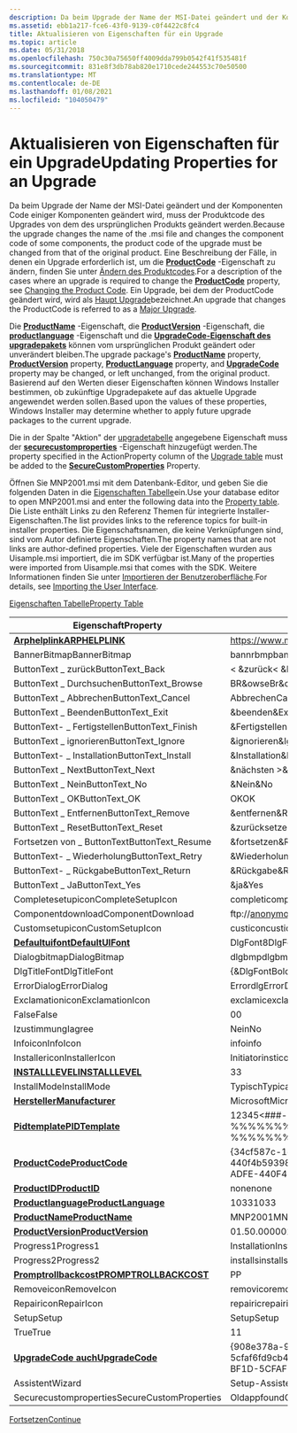 ```yaml
---
description: Da beim Upgrade der Name der MSI-Datei geändert und der Komponenten Code einiger Komponenten geändert wird, muss der Produktcode des Upgrades von dem des ursprünglichen Produkts geändert werden.
ms.assetid: ebb1a217-fce6-43f0-9139-c0f4422c8fc4
title: Aktualisieren von Eigenschaften für ein Upgrade
ms.topic: article
ms.date: 05/31/2018
ms.openlocfilehash: 750c30a75650ff4009dda799b0542f41f535481f
ms.sourcegitcommit: 831e8f3db78ab820e1710cede244553c70e50500
ms.translationtype: MT
ms.contentlocale: de-DE
ms.lasthandoff: 01/08/2021
ms.locfileid: "104050479"
---
```

# <a name="updating-properties-for-an-upgrade"></a><span data-ttu-id="cfcd8-103">Aktualisieren von Eigenschaften für ein Upgrade</span><span class="sxs-lookup"><span data-stu-id="cfcd8-103">Updating Properties for an Upgrade</span></span>

<span data-ttu-id="cfcd8-104">Da beim Upgrade der Name der MSI-Datei geändert und der Komponenten Code einiger Komponenten geändert wird, muss der Produktcode des Upgrades von dem des ursprünglichen Produkts geändert werden.</span><span class="sxs-lookup"><span data-stu-id="cfcd8-104">Because the upgrade changes the name of the .msi file and changes the component code of some components, the product code of the upgrade must be changed from that of the original product.</span></span> <span data-ttu-id="cfcd8-105">Eine Beschreibung der Fälle, in denen ein Upgrade erforderlich ist, um die [**ProductCode**](productcode.md) -Eigenschaft zu ändern, finden Sie unter [Ändern des Produktcodes](changing-the-product-code.md).</span><span class="sxs-lookup"><span data-stu-id="cfcd8-105">For a description of the cases where an upgrade is required to change the [**ProductCode**](productcode.md) property, see [Changing the Product Code](changing-the-product-code.md).</span></span> <span data-ttu-id="cfcd8-106">Ein Upgrade, bei dem der ProductCode geändert wird, wird als [Haupt Upgrade](major-upgrades.md)bezeichnet.</span><span class="sxs-lookup"><span data-stu-id="cfcd8-106">An upgrade that changes the ProductCode is referred to as a [Major Upgrade](major-upgrades.md).</span></span>

<span data-ttu-id="cfcd8-107">Die [**ProductName**](productname.md) -Eigenschaft, die [**ProductVersion**](productversion.md) -Eigenschaft, die [**productlanguage**](productlanguage.md) -Eigenschaft und die [**UpgradeCode-Eigenschaft des upgradepakets**](upgradecode.md) können vom ursprünglichen Produkt geändert oder unverändert bleiben.</span><span class="sxs-lookup"><span data-stu-id="cfcd8-107">The upgrade package's [**ProductName**](productname.md) property, [**ProductVersion**](productversion.md) property, [**ProductLanguage**](productlanguage.md) property, and [**UpgradeCode**](upgradecode.md) property may be changed, or left unchanged, from the original product.</span></span> <span data-ttu-id="cfcd8-108">Basierend auf den Werten dieser Eigenschaften können Windows Installer bestimmen, ob zukünftige Upgradepakete auf das aktuelle Upgrade angewendet werden sollen.</span><span class="sxs-lookup"><span data-stu-id="cfcd8-108">Based upon the values of these properties, Windows Installer may determine whether to apply future upgrade packages to the current upgrade.</span></span>

<span data-ttu-id="cfcd8-109">Die in der Spalte "Aktion" der [upgradetabelle](upgrade-table.md) angegebene Eigenschaft muss der [**securecustomproperties**](securecustomproperties.md) -Eigenschaft hinzugefügt werden.</span><span class="sxs-lookup"><span data-stu-id="cfcd8-109">The property specified in the ActionProperty column of the [Upgrade table](upgrade-table.md) must be added to the [**SecureCustomProperties**](securecustomproperties.md) Property.</span></span>

<span data-ttu-id="cfcd8-110">Öffnen Sie MNP2001.msi mit dem Datenbank-Editor, und geben Sie die folgenden Daten in die [Eigenschaften Tabelle](property-table.md)ein.</span><span class="sxs-lookup"><span data-stu-id="cfcd8-110">Use your database editor to open MNP2001.msi and enter the following data into the [Property table](property-table.md).</span></span> <span data-ttu-id="cfcd8-111">Die Liste enthält Links zu den Referenz Themen für integrierte Installer-Eigenschaften.</span><span class="sxs-lookup"><span data-stu-id="cfcd8-111">The list provides links to the reference topics for built-in installer properties.</span></span> <span data-ttu-id="cfcd8-112">Die Eigenschaftsnamen, die keine Verknüpfungen sind, sind vom Autor definierte Eigenschaften.</span><span class="sxs-lookup"><span data-stu-id="cfcd8-112">The property names that are not links are author-defined properties.</span></span> <span data-ttu-id="cfcd8-113">Viele der Eigenschaften wurden aus Uisample.msi importiert, die im SDK verfügbar ist.</span><span class="sxs-lookup"><span data-stu-id="cfcd8-113">Many of the properties were imported from Uisample.msi that comes with the SDK.</span></span> <span data-ttu-id="cfcd8-114">Weitere Informationen finden Sie unter [Importieren der Benutzeroberfläche](importing-the-user-interface.md).</span><span class="sxs-lookup"><span data-stu-id="cfcd8-114">For details, see [Importing the User Interface](importing-the-user-interface.md).</span></span>

[<span data-ttu-id="cfcd8-115">Eigenschaften Tabelle</span><span class="sxs-lookup"><span data-stu-id="cfcd8-115">Property Table</span></span>](property-table.md)



| <span data-ttu-id="cfcd8-116">Eigenschaft</span><span class="sxs-lookup"><span data-stu-id="cfcd8-116">Property</span></span>                                         | <span data-ttu-id="cfcd8-117">Wert</span><span class="sxs-lookup"><span data-stu-id="cfcd8-117">Value</span></span>                                     |
|--------------------------------------------------|-------------------------------------------|
| [<span data-ttu-id="cfcd8-118">**Arphelplink**</span><span class="sxs-lookup"><span data-stu-id="cfcd8-118">**ARPHELPLINK**</span></span>](arphelplink.md)               | https://www.microsoft.com/management       |
| <span data-ttu-id="cfcd8-119">BannerBitmap</span><span class="sxs-lookup"><span data-stu-id="cfcd8-119">BannerBitmap</span></span>                                     | <span data-ttu-id="cfcd8-120">bannrbmp</span><span class="sxs-lookup"><span data-stu-id="cfcd8-120">bannrbmp</span></span>                                  |
| <span data-ttu-id="cfcd8-121">ButtonText \_ zurück</span><span class="sxs-lookup"><span data-stu-id="cfcd8-121">ButtonText\_Back</span></span>                                 | <span data-ttu-id="cfcd8-122">< &zurück</span><span class="sxs-lookup"><span data-stu-id="cfcd8-122">< &Back</span></span>                                |
| <span data-ttu-id="cfcd8-123">ButtonText \_ Durchsuchen</span><span class="sxs-lookup"><span data-stu-id="cfcd8-123">ButtonText\_Browse</span></span>                               | <span data-ttu-id="cfcd8-124">BR&owse</span><span class="sxs-lookup"><span data-stu-id="cfcd8-124">Br&owse</span></span>                                   |
| <span data-ttu-id="cfcd8-125">ButtonText \_ Abbrechen</span><span class="sxs-lookup"><span data-stu-id="cfcd8-125">ButtonText\_Cancel</span></span>                               | <span data-ttu-id="cfcd8-126">Abbrechen</span><span class="sxs-lookup"><span data-stu-id="cfcd8-126">Cancel</span></span>                                    |
| <span data-ttu-id="cfcd8-127">ButtonText \_ Beenden</span><span class="sxs-lookup"><span data-stu-id="cfcd8-127">ButtonText\_Exit</span></span>                                 | <span data-ttu-id="cfcd8-128">&beenden</span><span class="sxs-lookup"><span data-stu-id="cfcd8-128">&Exit</span></span>                                     |
| <span data-ttu-id="cfcd8-129">ButtonText- \_ Fertigstellen</span><span class="sxs-lookup"><span data-stu-id="cfcd8-129">ButtonText\_Finish</span></span>                               | <span data-ttu-id="cfcd8-130">&Fertigstellen</span><span class="sxs-lookup"><span data-stu-id="cfcd8-130">&Finish</span></span>                                   |
| <span data-ttu-id="cfcd8-131">ButtonText \_ ignorieren</span><span class="sxs-lookup"><span data-stu-id="cfcd8-131">ButtonText\_Ignore</span></span>                               | <span data-ttu-id="cfcd8-132">&ignorieren</span><span class="sxs-lookup"><span data-stu-id="cfcd8-132">&Ignore</span></span>                                   |
| <span data-ttu-id="cfcd8-133">ButtonText- \_ Installation</span><span class="sxs-lookup"><span data-stu-id="cfcd8-133">ButtonText\_Install</span></span>                              | <span data-ttu-id="cfcd8-134">&Installation</span><span class="sxs-lookup"><span data-stu-id="cfcd8-134">&Install</span></span>                                  |
| <span data-ttu-id="cfcd8-135">ButtonText \_ Next</span><span class="sxs-lookup"><span data-stu-id="cfcd8-135">ButtonText\_Next</span></span>                                 | <span data-ttu-id="cfcd8-136">&nächsten ></span><span class="sxs-lookup"><span data-stu-id="cfcd8-136">&Next ></span></span>                                |
| <span data-ttu-id="cfcd8-137">ButtonText \_ Nein</span><span class="sxs-lookup"><span data-stu-id="cfcd8-137">ButtonText\_No</span></span>                                   | <span data-ttu-id="cfcd8-138">&Nein</span><span class="sxs-lookup"><span data-stu-id="cfcd8-138">&No</span></span>                                       |
| <span data-ttu-id="cfcd8-139">ButtonText \_ OK</span><span class="sxs-lookup"><span data-stu-id="cfcd8-139">ButtonText\_OK</span></span>                                   | <span data-ttu-id="cfcd8-140">OK</span><span class="sxs-lookup"><span data-stu-id="cfcd8-140">OK</span></span>                                        |
| <span data-ttu-id="cfcd8-141">ButtonText \_ Entfernen</span><span class="sxs-lookup"><span data-stu-id="cfcd8-141">ButtonText\_Remove</span></span>                               | <span data-ttu-id="cfcd8-142">&entfernen</span><span class="sxs-lookup"><span data-stu-id="cfcd8-142">&Remove</span></span>                                   |
| <span data-ttu-id="cfcd8-143">ButtonText \_ Reset</span><span class="sxs-lookup"><span data-stu-id="cfcd8-143">ButtonText\_Reset</span></span>                                | <span data-ttu-id="cfcd8-144">&zurücksetzen</span><span class="sxs-lookup"><span data-stu-id="cfcd8-144">&Reset</span></span>                                    |
| <span data-ttu-id="cfcd8-145">Fortsetzen von \_ ButtonText</span><span class="sxs-lookup"><span data-stu-id="cfcd8-145">ButtonText\_Resume</span></span>                               | <span data-ttu-id="cfcd8-146">&fortsetzen</span><span class="sxs-lookup"><span data-stu-id="cfcd8-146">&Resume</span></span>                                   |
| <span data-ttu-id="cfcd8-147">ButtonText- \_ Wiederholung</span><span class="sxs-lookup"><span data-stu-id="cfcd8-147">ButtonText\_Retry</span></span>                                | <span data-ttu-id="cfcd8-148">&Wiederholung</span><span class="sxs-lookup"><span data-stu-id="cfcd8-148">&Retry</span></span>                                    |
| <span data-ttu-id="cfcd8-149">ButtonText- \_ Rückgabe</span><span class="sxs-lookup"><span data-stu-id="cfcd8-149">ButtonText\_Return</span></span>                               | <span data-ttu-id="cfcd8-150">&Rückgabe</span><span class="sxs-lookup"><span data-stu-id="cfcd8-150">&Return</span></span>                                   |
| <span data-ttu-id="cfcd8-151">ButtonText \_ Ja</span><span class="sxs-lookup"><span data-stu-id="cfcd8-151">ButtonText\_Yes</span></span>                                  | <span data-ttu-id="cfcd8-152">&ja</span><span class="sxs-lookup"><span data-stu-id="cfcd8-152">&Yes</span></span>                                      |
| <span data-ttu-id="cfcd8-153">Completesetupicon</span><span class="sxs-lookup"><span data-stu-id="cfcd8-153">CompleteSetupIcon</span></span>                                | <span data-ttu-id="cfcd8-154">completi</span><span class="sxs-lookup"><span data-stu-id="cfcd8-154">completi</span></span>                                  |
| <span data-ttu-id="cfcd8-155">Componentdownload</span><span class="sxs-lookup"><span data-stu-id="cfcd8-155">ComponentDownload</span></span>                                | ftp://anonymous@microsoft.com/components/ |
| <span data-ttu-id="cfcd8-156">Customsetupicon</span><span class="sxs-lookup"><span data-stu-id="cfcd8-156">CustomSetupIcon</span></span>                                  | <span data-ttu-id="cfcd8-157">custicon</span><span class="sxs-lookup"><span data-stu-id="cfcd8-157">custicon</span></span>                                  |
| [<span data-ttu-id="cfcd8-158">**Defaultuifont**</span><span class="sxs-lookup"><span data-stu-id="cfcd8-158">**DefaultUIFont**</span></span>](defaultuifont.md)           | <span data-ttu-id="cfcd8-159">DlgFont8</span><span class="sxs-lookup"><span data-stu-id="cfcd8-159">DlgFont8</span></span>                                  |
| <span data-ttu-id="cfcd8-160">Dialogbitmap</span><span class="sxs-lookup"><span data-stu-id="cfcd8-160">DialogBitmap</span></span>                                     | <span data-ttu-id="cfcd8-161">dlgbmp</span><span class="sxs-lookup"><span data-stu-id="cfcd8-161">dlgbmp</span></span>                                    |
| <span data-ttu-id="cfcd8-162">DlgTitleFont</span><span class="sxs-lookup"><span data-stu-id="cfcd8-162">DlgTitleFont</span></span>                                     | <span data-ttu-id="cfcd8-163">{&DlgFontBold8}</span><span class="sxs-lookup"><span data-stu-id="cfcd8-163">{&DlgFontBold8}</span></span>                           |
| <span data-ttu-id="cfcd8-164">ErrorDialog</span><span class="sxs-lookup"><span data-stu-id="cfcd8-164">ErrorDialog</span></span>                                      | <span data-ttu-id="cfcd8-165">Errordlg</span><span class="sxs-lookup"><span data-stu-id="cfcd8-165">ErrorDlg</span></span>                                  |
| <span data-ttu-id="cfcd8-166">Exclamationicon</span><span class="sxs-lookup"><span data-stu-id="cfcd8-166">ExclamationIcon</span></span>                                  | <span data-ttu-id="cfcd8-167">exclamic</span><span class="sxs-lookup"><span data-stu-id="cfcd8-167">exclamic</span></span>                                  |
| <span data-ttu-id="cfcd8-168">False</span><span class="sxs-lookup"><span data-stu-id="cfcd8-168">False</span></span>                                            | <span data-ttu-id="cfcd8-169">0</span><span class="sxs-lookup"><span data-stu-id="cfcd8-169">0</span></span>                                         |
| <span data-ttu-id="cfcd8-170">Izustimmung</span><span class="sxs-lookup"><span data-stu-id="cfcd8-170">Iagree</span></span>                                           | <span data-ttu-id="cfcd8-171">Nein</span><span class="sxs-lookup"><span data-stu-id="cfcd8-171">No</span></span>                                        |
| <span data-ttu-id="cfcd8-172">Infoicon</span><span class="sxs-lookup"><span data-stu-id="cfcd8-172">InfoIcon</span></span>                                         | <span data-ttu-id="cfcd8-173">info</span><span class="sxs-lookup"><span data-stu-id="cfcd8-173">info</span></span>                                      |
| <span data-ttu-id="cfcd8-174">Installericon</span><span class="sxs-lookup"><span data-stu-id="cfcd8-174">InstallerIcon</span></span>                                    | <span data-ttu-id="cfcd8-175">Initiator</span><span class="sxs-lookup"><span data-stu-id="cfcd8-175">insticon</span></span>                                  |
| [<span data-ttu-id="cfcd8-176">**INSTALLLEVEL**</span><span class="sxs-lookup"><span data-stu-id="cfcd8-176">**INSTALLLEVEL**</span></span>](installlevel.md)             | <span data-ttu-id="cfcd8-177">3</span><span class="sxs-lookup"><span data-stu-id="cfcd8-177">3</span></span>                                         |
| <span data-ttu-id="cfcd8-178">InstallMode</span><span class="sxs-lookup"><span data-stu-id="cfcd8-178">InstallMode</span></span>                                      | <span data-ttu-id="cfcd8-179">Typisch</span><span class="sxs-lookup"><span data-stu-id="cfcd8-179">Typical</span></span>                                   |
| [<span data-ttu-id="cfcd8-180">**Hersteller**</span><span class="sxs-lookup"><span data-stu-id="cfcd8-180">**Manufacturer**</span></span>](manufacturer.md)             | <span data-ttu-id="cfcd8-181">Microsoft</span><span class="sxs-lookup"><span data-stu-id="cfcd8-181">Microsoft</span></span>                                 |
| [<span data-ttu-id="cfcd8-182">**Pidtemplate**</span><span class="sxs-lookup"><span data-stu-id="cfcd8-182">**PIDTemplate**</span></span>](pidtemplate.md)               | <span data-ttu-id="cfcd8-183">12345<\#\#\#-%%%%%%%>@@@@@</span><span class="sxs-lookup"><span data-stu-id="cfcd8-183">12345<\#\#\#-%%%%%%%>@@@@@</span></span>          |
| [<span data-ttu-id="cfcd8-184">**ProductCode**</span><span class="sxs-lookup"><span data-stu-id="cfcd8-184">**ProductCode**</span></span>](productcode.md)               | <span data-ttu-id="cfcd8-185">{34cf587c-1d8f-4dd5-adfe-440f4b593987}</span><span class="sxs-lookup"><span data-stu-id="cfcd8-185">{34CF587C-1D8F-4DD5-ADFE-440F4B593987}</span></span>    |
| [<span data-ttu-id="cfcd8-186">**ProductID**</span><span class="sxs-lookup"><span data-stu-id="cfcd8-186">**ProductID**</span></span>](productid.md)                   | <span data-ttu-id="cfcd8-187">none</span><span class="sxs-lookup"><span data-stu-id="cfcd8-187">none</span></span>                                      |
| [<span data-ttu-id="cfcd8-188">**Productlanguage**</span><span class="sxs-lookup"><span data-stu-id="cfcd8-188">**ProductLanguage**</span></span>](productlanguage.md)       | <span data-ttu-id="cfcd8-189">1033</span><span class="sxs-lookup"><span data-stu-id="cfcd8-189">1033</span></span>                                      |
| [<span data-ttu-id="cfcd8-190">**ProductName**</span><span class="sxs-lookup"><span data-stu-id="cfcd8-190">**ProductName**</span></span>](productname.md)               | <span data-ttu-id="cfcd8-191">MNP2001</span><span class="sxs-lookup"><span data-stu-id="cfcd8-191">MNP2001</span></span>                                   |
| [<span data-ttu-id="cfcd8-192">**ProductVersion**</span><span class="sxs-lookup"><span data-stu-id="cfcd8-192">**ProductVersion**</span></span>](productversion.md)         | <span data-ttu-id="cfcd8-193">01.50.0000</span><span class="sxs-lookup"><span data-stu-id="cfcd8-193">01.50.0000</span></span>                                |
| <span data-ttu-id="cfcd8-194">Progress1</span><span class="sxs-lookup"><span data-stu-id="cfcd8-194">Progress1</span></span>                                        | <span data-ttu-id="cfcd8-195">Installation</span><span class="sxs-lookup"><span data-stu-id="cfcd8-195">Installing</span></span>                                |
| <span data-ttu-id="cfcd8-196">Progress2</span><span class="sxs-lookup"><span data-stu-id="cfcd8-196">Progress2</span></span>                                        | <span data-ttu-id="cfcd8-197">installs</span><span class="sxs-lookup"><span data-stu-id="cfcd8-197">installs</span></span>                                  |
| [<span data-ttu-id="cfcd8-198">**Promptrollbackcost**</span><span class="sxs-lookup"><span data-stu-id="cfcd8-198">**PROMPTROLLBACKCOST**</span></span>](promptrollbackcost.md) | <span data-ttu-id="cfcd8-199">P</span><span class="sxs-lookup"><span data-stu-id="cfcd8-199">P</span></span>                                         |
| <span data-ttu-id="cfcd8-200">Removeicon</span><span class="sxs-lookup"><span data-stu-id="cfcd8-200">RemoveIcon</span></span>                                       | <span data-ttu-id="cfcd8-201">removico</span><span class="sxs-lookup"><span data-stu-id="cfcd8-201">removico</span></span>                                  |
| <span data-ttu-id="cfcd8-202">Repairicon</span><span class="sxs-lookup"><span data-stu-id="cfcd8-202">RepairIcon</span></span>                                       | <span data-ttu-id="cfcd8-203">repairic</span><span class="sxs-lookup"><span data-stu-id="cfcd8-203">repairic</span></span>                                  |
| <span data-ttu-id="cfcd8-204">Setup</span><span class="sxs-lookup"><span data-stu-id="cfcd8-204">Setup</span></span>                                            | <span data-ttu-id="cfcd8-205">Setup</span><span class="sxs-lookup"><span data-stu-id="cfcd8-205">Setup</span></span>                                     |
| <span data-ttu-id="cfcd8-206">True</span><span class="sxs-lookup"><span data-stu-id="cfcd8-206">True</span></span>                                             | <span data-ttu-id="cfcd8-207">1</span><span class="sxs-lookup"><span data-stu-id="cfcd8-207">1</span></span>                                         |
| [<span data-ttu-id="cfcd8-208">**UpgradeCode auch**</span><span class="sxs-lookup"><span data-stu-id="cfcd8-208">**UpgradeCode**</span></span>](upgradecode.md)               | <span data-ttu-id="cfcd8-209">{908e378a-9551-4772-BF1D-5cfaf6fd9cb4}</span><span class="sxs-lookup"><span data-stu-id="cfcd8-209">{908E378A-9551-4772-BF1D-5CFAF6FD9CB4}</span></span>    |
| <span data-ttu-id="cfcd8-210">Assistent</span><span class="sxs-lookup"><span data-stu-id="cfcd8-210">Wizard</span></span>                                           | <span data-ttu-id="cfcd8-211">Setup-Assistenten</span><span class="sxs-lookup"><span data-stu-id="cfcd8-211">Setup Wizard</span></span>                              |
| <span data-ttu-id="cfcd8-212">Securecustomproperties</span><span class="sxs-lookup"><span data-stu-id="cfcd8-212">SecureCustomProperties</span></span>                           | <span data-ttu-id="cfcd8-213">Oldappfound</span><span class="sxs-lookup"><span data-stu-id="cfcd8-213">OLDAPPFOUND</span></span>                               |



 

[<span data-ttu-id="cfcd8-214">Fortsetzen</span><span class="sxs-lookup"><span data-stu-id="cfcd8-214">Continue</span></span>](updating-sequence-tables-for-an-upgrade.md)

 

 



